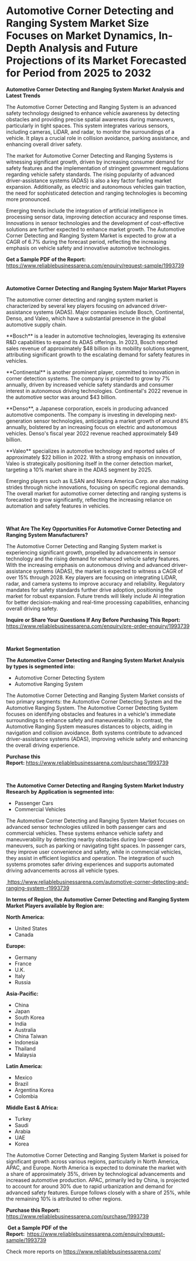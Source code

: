 <p><h1>Automotive Corner Detecting and Ranging System Market Size Focuses on Market Dynamics, In-Depth Analysis and Future Projections of its Market Forecasted for Period from 2025 to 2032</h1></p><p><strong>Automotive Corner Detecting and Ranging System Market Analysis and Latest Trends</strong></p>
<p><p>The Automotive Corner Detecting and Ranging System is an advanced safety technology designed to enhance vehicle awareness by detecting obstacles and providing precise spatial awareness during maneuvers, particularly in tight spaces. This system integrates various sensors, including cameras, LiDAR, and radar, to monitor the surroundings of a vehicle. It plays a crucial role in collision avoidance, parking assistance, and enhancing overall driver safety.</p><p>The market for Automotive Corner Detecting and Ranging Systems is witnessing significant growth, driven by increasing consumer demand for safety features and the implementation of stringent government regulations regarding vehicle safety standards. The rising popularity of advanced driver-assistance systems (ADAS) is also a key factor fueling market expansion. Additionally, as electric and autonomous vehicles gain traction, the need for sophisticated detection and ranging technologies is becoming more pronounced.</p><p>Emerging trends include the integration of artificial intelligence in processing sensor data, improving detection accuracy and response times. Innovations in sensor technologies and the development of cost-effective solutions are further expected to enhance market growth. The Automotive Corner Detecting and Ranging System Market is expected to grow at a CAGR of 6.7% during the forecast period, reflecting the increasing emphasis on vehicle safety and innovative automotive technologies.</p></p>
<p><strong>Get a Sample PDF of the Report:&nbsp;</strong> <a href="https://www.reliablebusinessarena.com/enquiry/request-sample/1993739?utm_campaign=3013&utm_medium=2&utm_source=Github&utm_content=ia&utm_term=29032025&utm_id=automotive-corner-detecting-and-ranging-system">https://www.reliablebusinessarena.com/enquiry/request-sample/1993739</a></p>
<p>&nbsp;</p>
<p><strong>Automotive Corner Detecting and Ranging System Major Market Players</strong></p>
<p><p>The automotive corner detecting and ranging system market is characterized by several key players focusing on advanced driver-assistance systems (ADAS). Major companies include Bosch, Continental, Denso, and Valeo, which have a substantial presence in the global automotive supply chain.</p><p>**Bosch** is a leader in automotive technologies, leveraging its extensive R&D capabilities to expand its ADAS offerings. In 2023, Bosch reported sales revenue of approximately $48 billion in its mobility solutions segment, attributing significant growth to the escalating demand for safety features in vehicles.</p><p>**Continental** is another prominent player, committed to innovation in corner detection systems. The company is projected to grow by 7% annually, driven by increased vehicle safety standards and consumer interest in autonomous driving technologies. Continental's 2022 revenue in the automotive sector was around $43 billion.</p><p>**Denso**, a Japanese corporation, excels in producing advanced automotive components. The company is investing in developing next-generation sensor technologies, anticipating a market growth of around 8% annually, bolstered by an increasing focus on electric and autonomous vehicles. Denso's fiscal year 2022 revenue reached approximately $49 billion.</p><p>**Valeo** specializes in automotive technology and reported sales of approximately $22 billion in 2022. With a strong emphasis on innovation, Valeo is strategically positioning itself in the corner detection market, targeting a 10% market share in the ADAS segment by 2025.</p><p>Emerging players such as ILSAN and Nicera America Corp. are also making strides through niche innovations, focusing on specific regional demands. The overall market for automotive corner detecting and ranging systems is forecasted to grow significantly, reflecting the increasing reliance on automation and safety features in vehicles.</p></p>
<p>&nbsp;</p>
<p><strong>What Are The Key Opportunities For Automotive Corner Detecting and Ranging System Manufacturers?</strong></p>
<p><p>The Automotive Corner Detecting and Ranging System market is experiencing significant growth, propelled by advancements in sensor technology and the rising demand for enhanced vehicle safety features. With the increasing emphasis on autonomous driving and advanced driver-assistance systems (ADAS), the market is expected to witness a CAGR of over 15% through 2028. Key players are focusing on integrating LiDAR, radar, and camera systems to improve accuracy and reliability. Regulatory mandates for safety standards further drive adoption, positioning the market for robust expansion. Future trends will likely include AI integration for better decision-making and real-time processing capabilities, enhancing overall driving safety.</p></p>
<p><strong>Inquire or Share Your Questions If Any Before Purchasing This Report:</strong> <a href="https://www.reliablebusinessarena.com/enquiry/pre-order-enquiry/1993739?utm_campaign=3013&utm_medium=2&utm_source=Github&utm_content=ia&utm_term=29032025&utm_id=automotive-corner-detecting-and-ranging-system">https://www.reliablebusinessarena.com/enquiry/pre-order-enquiry/1993739</a></p>
<p>&nbsp;</p>
<p><strong>Market Segmentation</strong></p>
<p><strong>The Automotive Corner Detecting and Ranging System Market Analysis by types is segmented into:</strong></p>
<p><ul><li>Automotive Corner Detecting System</li><li>Automotive Ranging System</li></ul></p>
<p><p>The Automotive Corner Detecting and Ranging System Market consists of two primary segments: the Automotive Corner Detecting System and the Automotive Ranging System. The Automotive Corner Detecting System focuses on identifying obstacles and features in a vehicle's immediate surroundings to enhance safety and maneuverability. In contrast, the Automotive Ranging System measures distances to objects, aiding in navigation and collision avoidance. Both systems contribute to advanced driver-assistance systems (ADAS), improving vehicle safety and enhancing the overall driving experience.</p></p>
<p><strong>Purchase this Report:&nbsp;</strong><a href="https://www.reliablebusinessarena.com/purchase/1993739?utm_campaign=3013&utm_medium=2&utm_source=Github&utm_content=ia&utm_term=29032025&utm_id=automotive-corner-detecting-and-ranging-system">https://www.reliablebusinessarena.com/purchase/1993739</a></p>
<p>&nbsp;</p>
<p><strong>The Automotive Corner Detecting and Ranging System Market Industry Research by Application is segmented into:</strong></p>
<p><ul><li>Passenger Cars</li><li>Commercial Vehicles</li></ul></p>
<p><p>The Automotive Corner Detecting and Ranging System Market focuses on advanced sensor technologies utilized in both passenger cars and commercial vehicles. These systems enhance vehicle safety and maneuverability by detecting nearby obstacles during low-speed maneuvers, such as parking or navigating tight spaces. In passenger cars, they improve user convenience and safety, while in commercial vehicles, they assist in efficient logistics and operation. The integration of such systems promotes safer driving experiences and supports automated driving advancements across all vehicle types.</p></p>
<p><a href="https://www.reliablebusinessarena.com/automotive-corner-detecting-and-ranging-system-r1993739?utm_campaign=3013&utm_medium=2&utm_source=Github&utm_content=ia&utm_term=29032025&utm_id=automotive-corner-detecting-and-ranging-system">&nbsp;https://www.reliablebusinessarena.com/automotive-corner-detecting-and-ranging-system-r1993739</a></p>
<p><strong>In terms of Region, the Automotive Corner Detecting and Ranging System Market Players available by Region are:</strong></p>
<p>
    <p> <strong> North America: </strong>
        <ul>
            <li>United States</li>
            <li>Canada</li>
        </ul>
        </p> 
    <p> <strong> Europe: </strong>
        <ul>
            <li>Germany</li>
            <li>France</li>
            <li>U.K.</li>
            <li>Italy</li>
            <li>Russia</li>
        </ul>
        </p> 
    <p> <strong> Asia-Pacific: </strong>
        <ul>
            <li>China</li>
            <li>Japan</li>
            <li>South Korea</li>
            <li>India</li>
            <li>Australia</li>
            <li>China Taiwan</li>
            <li>Indonesia</li>
            <li>Thailand</li>
            <li>Malaysia</li>
        </ul>
        </p> 
    <p> <strong> Latin America: </strong>
        <ul>
            <li>Mexico</li>
            <li>Brazil</li>
            <li>Argentina Korea</li>
            <li>Colombia</li>
        </ul>
        </p> 
    <p> <strong> Middle East & Africa: </strong>
        <ul>
            <li>Turkey</li>
            <li>Saudi</li>
            <li>Arabia</li>
            <li>UAE</li>
            <li>Korea</li>
        </ul>
    </p>
    </p>
<p><p>The Automotive Corner Detecting and Ranging System Market is poised for significant growth across various regions, particularly in North America, APAC, and Europe. North America is expected to dominate the market with a share of approximately 35%, driven by technological advancements and increased automotive production. APAC, primarily led by China, is projected to account for around 30% due to rapid urbanization and demand for advanced safety features. Europe follows closely with a share of 25%, while the remaining 10% is attributed to other regions.</p></p>
<p><strong>Purchase this Report: </strong><a href="https://www.reliablebusinessarena.com/purchase/1993739?utm_campaign=3013&utm_medium=2&utm_source=Github&utm_content=ia&utm_term=29032025&utm_id=automotive-corner-detecting-and-ranging-system">https://www.reliablebusinessarena.com/purchase/1993739</a></p>
<p>&nbsp;<strong>Get a Sample PDF of the Report:&nbsp;&nbsp;</strong><a href="https://www.reliablebusinessarena.com/enquiry/request-sample/1993739?utm_campaign=3013&utm_medium=2&utm_source=Github&utm_content=ia&utm_term=29032025&utm_id=automotive-corner-detecting-and-ranging-system">https://www.reliablebusinessarena.com/enquiry/request-sample/1993739</a></p>
<p><strong></strong></p>
<p>Check more reports on <a href="https://www.reliablebusinessarena.com/?utm_campaign=3013&utm_medium=2&utm_source=Github&utm_content=ia&utm_term=29032025&utm_id=automotive-corner-detecting-and-ranging-system">https://www.reliablebusinessarena.com/</a></p>